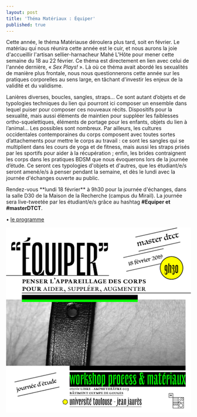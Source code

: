 ```yaml
---
layout: post
title: 'Théma Matériaux : Équiper'
published: true
---
```


<p>Cette année, le théma Matériause déroulera plus tard, soit en février. Le matériau qui nous réunira cette année est le cuir, et nous aurons la joie d'accueillir l'artisan sellier-harnacheur Mahé L'Hôte pour mener cette semaine du 18 au 22 février. Ce théma est directement en lien avec celui de l'année dernière, &laquo;&nbsp;<em>Sex Plays!</em>&nbsp;&raquo;. Là où ce théma avait abordé les sexualités de manière plus frontale, nous nous questionnerons cette année sur les pratiques corporelles au sens large, en tâchant d'investir les enjeux de la validité et du validisme.</p>

<p>Lanières diverses, boucles, sangles, straps… Ce sont autant d’objets et de typologies techniques du lien qui pourront ici composer un ensemble dans lequel puiser pour composer ces nouveaux récits. Dispositifs pour la sexualité, mais aussi éléments de maintien pour suppléer les faiblesses ortho-squelettiques, éléments de portage pour les enfants, objets du lien à l’animal… Les possibles sont nombreux. Par ailleurs, les cultures occidentales contemporaines du corps composent avec toutes sortes d’attachements pour mettre le corps au travail : ce sont les sangles qui se multiplient dans les cours de yoga et de fitness, mais aussi les straps prisés par les sportifs pour aider à la récupération ; enfin, les brides contraignent les corps dans les pratiques BDSM que nous évoquerons lors de la journée d’étude. Ce seront ces typologies d'objets et d'autres, que les étudiant/e/s seront amené/e/s à penser pendant la semaine, et dès le lundi avec la journée d'échanges ouverte au public.</p>

<p>Rendez-vous **lundi 18 février** à 9h30 pour la journée d'échanges, dans la salle D30 de la Maison de la Recherche (campus du Mirail). La journée sera live-tweetée par les étudiant/e/s grâce au hashtag <strong>#Equiper et #masterDTCT</strong>.</p>

<p>• <a href="http://www.piapandelakis.com/doc/WKS_materiaux_2018-19-prog-small.pdf">le programme</a></p>

<img src="/../img/2019_01/WKS_equiper-img-prog-carre.png"/>





 
